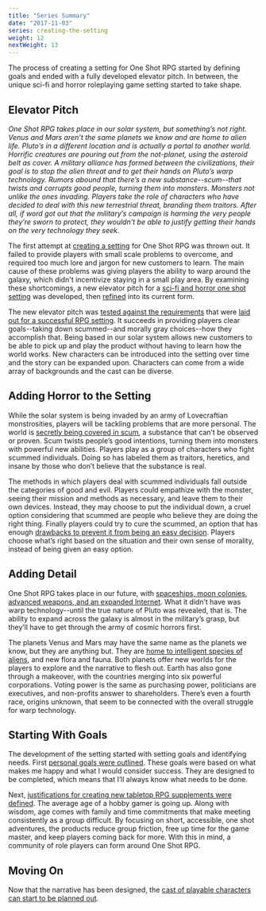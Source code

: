 ```yaml
---
title: "Series Summary"
date: "2017-11-03"
series: creating-the-setting
weight: 12
nextWeight: 13
---
```


The process of creating a setting for One Shot RPG started by defining goals and ended with a fully developed elevator pitch. In between, the unique sci-fi and horror roleplaying game setting started to take shape.<!--more-->

## Elevator Pitch

_One Shot RPG takes place in our solar system, but something’s not right. Venus and Mars aren’t the same planets we know and are home to alien life. Pluto’s in a different location and is actually a portal to another world. Horrific creatures are pouring out from the not-planet, using the asteroid belt as cover. A military alliance has formed between the civilizations, their goal is to stop the alien threat and to get their hands on Pluto’s warp technology. Rumors abound that there’s a new substance--scum--that twists and corrupts good people, turning them into monsters. Monsters not unlike the ones invading. Players take the role of characters who have decided to deal with this new terrestrial threat, branding them traitors. After all, if word got out that the military’s campaign is harming the very people they’re sworn to protect, they wouldn’t be able to justify getting their hands on the very technology they seek._

The first attempt at [creating a setting](/blog/creating-the-setting/a-failed-sci-fi-setting/) for One Shot RPG was thrown out. It failed to provide players with small scale problems to overcome, and required too much lore and jargon for new customers to learn. The main cause of these problems was giving players the ability to warp around the galaxy, which didn't incentivize staying in a small play area. By examining these shortcomings, a new elevator pitch for a [sci-fi and horror one shot setting](/blog/creating-the-setting/better-elevator-pitch/) was developed, then [refined](/blog/creating-the-setting/refining-the-pitch/) into its current form.

The new elevator pitch was [tested against the requirements](/blog/creating-the-setting/testing-the-new-pitch/) that were [laid out for a successful RPG setting](/blog/creating-the-setting/requirements-for-a-role-playing-game-setting/). It succeeds in providing players clear goals--taking down scummed--and morally gray choices--how they accomplish that. Being based in our solar system allows new customers to be able to pick up and play the product without having to learn how the world works. New characters can be introduced into the setting over time and the story can be expanded upon. Characters can come from a wide array of backgrounds and the cast can be diverse.

## Adding Horror to the Setting

While the solar system is being invaded by an army of Lovecraftian monstrosities, players will be tackling problems that are more personal. The world is [secretly being covered in scum](/blog/creating-the-setting/expanding-upon-scum-and-horror/), a substance that can’t be observed or proven. Scum twists people’s good intentions, turning them into monsters with powerful new abilities. Players play as a group of characters who fight scummed individuals. Doing so has labeled them as traitors, heretics, and insane by those who don’t believe that the substance is real.

The methods in which players deal with scummed individuals fall outside the categories of good and evil. Players could empathize with the monster, seeing their mission and methods as necessary, and leave them to their own devices. Instead, they may choose to put the individual down, a cruel option considering that scummed are people who believe they are doing the right thing. Finally players could try to cure the scummed, an option that has enough [drawbacks to prevent it from being an easy decision](/blog/creating-the-setting/brainstorming-a-cure/). Players choose what’s right based on the situation and their own sense of morality, instead of being given an easy option.

## Adding Detail

One Shot RPG takes place in our future, with [spaceships, moon colonies, advanced weapons, and an expanded Internet](/blog/creating-the-setting/technology-and-the-military/). What it didn’t have was warp technology--until the true nature of Pluto was revealed, that is. The ability to expand across the galaxy is almost in the military’s grasp, but they’ll have to get through the army of cosmic horrors first.

The planets Venus and Mars may have the same name as the planets we know, but they are anything but. They are [home to intelligent species of aliens](/blog/creating-the-setting/planets-and-races/), and new flora and fauna. Both planets offer new worlds for the players to explore and the narrative to flesh out. Earth has also gone through a makeover, with the countries merging into six powerful corporations. Voting power is the same as purchasing power, politicians are executives, and non-profits answer to shareholders. There’s even a fourth race, origins unknown, that seem to be connected with the overall struggle for warp technology.

## Starting With Goals

The development of the setting started with setting goals and identifying needs. First [personal goals were outlined](/blog/creating-the-setting/goals-for-creating-an-rpg/). These goals were based on what makes me happy and what I would consider success. They are designed to be completed, which means that I’ll always know what needs to be done.

Next, [justifications for creating new tabletop RPG supplements were defined](/blog/creating-the-setting/justification-for-one-shot-rpg/). The average age of a hobby gamer is going up. Along with wisdom, age comes with family and time commitments that make meeting consistently as a group difficult. By focusing on short, accessible, one shot adventures, the products reduce group friction, free up time for the game master, and keep players coming back for more. With this in mind, a community of role players can form around One Shot RPG.

## Moving On

Now that the narrative has been designed, the [cast of playable characters can start to be planned out](/blog/creating-the-characters/gameplay-and-narrative-goals/).
